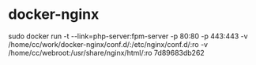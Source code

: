 # docker-nginx
sudo docker run -t --link=php-server:fpm-server -p 80:80 -p 443:443 -v /home/cc/work/docker-nginx/conf.d/:/etc/nginx/conf.d/:ro -v /home/cc/webroot:/usr/share/nginx/html/:ro 7d89683db262
